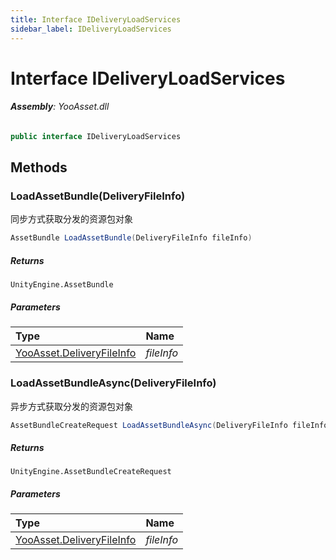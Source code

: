 ```yaml
---
title: Interface IDeliveryLoadServices
sidebar_label: IDeliveryLoadServices
---
```

# Interface IDeliveryLoadServices


###### **Assembly**: YooAsset.dll

```csharp title="Declaration"
public interface IDeliveryLoadServices
```
## Methods
### LoadAssetBundle(DeliveryFileInfo)
同步方式获取分发的资源包对象

```csharp title="Declaration"
AssetBundle LoadAssetBundle(DeliveryFileInfo fileInfo)
```

##### Returns

`UnityEngine.AssetBundle`

##### Parameters

| Type | Name |
|:--- |:--- |
| [YooAsset.DeliveryFileInfo](../YooAsset/DeliveryFileInfo.md) | *fileInfo* |

### LoadAssetBundleAsync(DeliveryFileInfo)
异步方式获取分发的资源包对象

```csharp title="Declaration"
AssetBundleCreateRequest LoadAssetBundleAsync(DeliveryFileInfo fileInfo)
```

##### Returns

`UnityEngine.AssetBundleCreateRequest`

##### Parameters

| Type | Name |
|:--- |:--- |
| [YooAsset.DeliveryFileInfo](../YooAsset/DeliveryFileInfo.md) | *fileInfo* |

